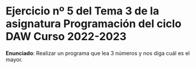 # Ejercicio nº 5 del Tema 3 de la asignatura Programación del ciclo DAW Curso 2022-2023
**Enunciado**: Realizar un programa que lea 3 números y nos diga cuál es el mayor.
